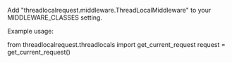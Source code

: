 Add "threadlocalrequest.middleware.ThreadLocalMiddleware" to your MIDDLEWARE_CLASSES setting.

Example usage:

from threadlocalrequest.threadlocals import get_current_request
request = get_current_request()
